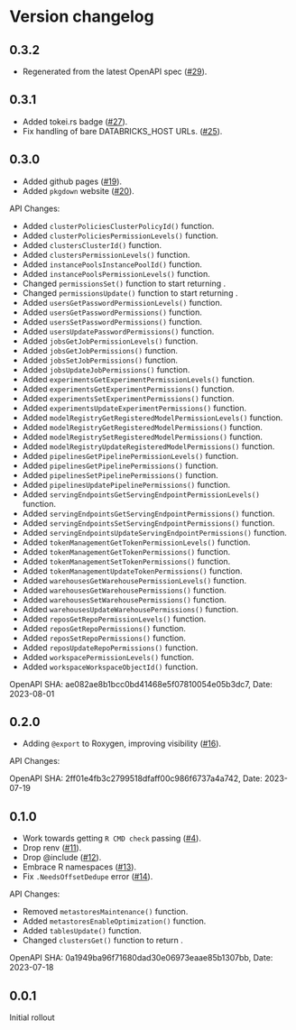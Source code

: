 # Version changelog

## 0.3.2

* Regenerated from the latest OpenAPI spec ([#29](https://github.com/databrickslabs/databricks-sdk-r/pull/29)).


## 0.3.1

* Added tokei.rs badge ([#27](https://github.com/databrickslabs/databricks-sdk-r/pull/27)).
* Fix handling of bare DATABRICKS_HOST URLs. ([#25](https://github.com/databrickslabs/databricks-sdk-r/pull/25)).


## 0.3.0

* Added github pages ([#19](https://github.com/databrickslabs/databricks-sdk-r/pull/19)).
* Added `pkgdown` website ([#20](https://github.com/databrickslabs/databricks-sdk-r/pull/20)).

API Changes:

 * Added `clusterPoliciesClusterPolicyId()` function.
 * Added `clusterPoliciesPermissionLevels()` function.
 * Added `clustersClusterId()` function.
 * Added `clustersPermissionLevels()` function.
 * Added `instancePoolsInstancePoolId()` function.
 * Added `instancePoolsPermissionLevels()` function.
 * Changed `permissionsSet()` function to start returning .
 * Changed `permissionsUpdate()` function to start returning .
 * Added `usersGetPasswordPermissionLevels()` function.
 * Added `usersGetPasswordPermissions()` function.
 * Added `usersSetPasswordPermissions()` function.
 * Added `usersUpdatePasswordPermissions()` function.
 * Added `jobsGetJobPermissionLevels()` function.
 * Added `jobsGetJobPermissions()` function.
 * Added `jobsSetJobPermissions()` function.
 * Added `jobsUpdateJobPermissions()` function.
 * Added `experimentsGetExperimentPermissionLevels()` function.
 * Added `experimentsGetExperimentPermissions()` function.
 * Added `experimentsSetExperimentPermissions()` function.
 * Added `experimentsUpdateExperimentPermissions()` function.
 * Added `modelRegistryGetRegisteredModelPermissionLevels()` function.
 * Added `modelRegistryGetRegisteredModelPermissions()` function.
 * Added `modelRegistrySetRegisteredModelPermissions()` function.
 * Added `modelRegistryUpdateRegisteredModelPermissions()` function.
 * Added `pipelinesGetPipelinePermissionLevels()` function.
 * Added `pipelinesGetPipelinePermissions()` function.
 * Added `pipelinesSetPipelinePermissions()` function.
 * Added `pipelinesUpdatePipelinePermissions()` function.
 * Added `servingEndpointsGetServingEndpointPermissionLevels()` function.
 * Added `servingEndpointsGetServingEndpointPermissions()` function.
 * Added `servingEndpointsSetServingEndpointPermissions()` function.
 * Added `servingEndpointsUpdateServingEndpointPermissions()` function.
 * Added `tokenManagementGetTokenPermissionLevels()` function.
 * Added `tokenManagementGetTokenPermissions()` function.
 * Added `tokenManagementSetTokenPermissions()` function.
 * Added `tokenManagementUpdateTokenPermissions()` function.
 * Added `warehousesGetWarehousePermissionLevels()` function.
 * Added `warehousesGetWarehousePermissions()` function.
 * Added `warehousesSetWarehousePermissions()` function.
 * Added `warehousesUpdateWarehousePermissions()` function.
 * Added `reposGetRepoPermissionLevels()` function.
 * Added `reposGetRepoPermissions()` function.
 * Added `reposSetRepoPermissions()` function.
 * Added `reposUpdateRepoPermissions()` function.
 * Added `workspacePermissionLevels()` function.
 * Added `workspaceWorkspaceObjectId()` function.

OpenAPI SHA: ae082ae8b1bcc0bd41468e5f07810054e05b3dc7, Date: 2023-08-01

## 0.2.0

* Adding `@export` to Roxygen, improving visibility ([#16](https://github.com/databrickslabs/databricks-sdk-r/pull/16)).

API Changes:


OpenAPI SHA: 2ff01e4fb3c2799518dfaff00c986f6737a4a742, Date: 2023-07-19

## 0.1.0

* Work towards getting `R CMD check` passing ([#4](https://github.com/databrickslabs/databricks-sdk-r/pull/4)).
* Drop renv ([#11](https://github.com/databrickslabs/databricks-sdk-r/pull/11)).
* Drop @include ([#12](https://github.com/databrickslabs/databricks-sdk-r/pull/12)).
* Embrace R namespaces ([#13](https://github.com/databrickslabs/databricks-sdk-r/pull/13)).
* Fix `.NeedsOffsetDedupe` error ([#14](https://github.com/databrickslabs/databricks-sdk-r/pull/14)).

API Changes:

 * Removed `metastoresMaintenance()` function.
 * Added `metastoresEnableOptimization()` function.
 * Added `tablesUpdate()` function.
 * Changed `clustersGet()` function to return .

OpenAPI SHA: 0a1949ba96f71680dad30e06973eaae85b1307bb, Date: 2023-07-18

## 0.0.1

Initial rollout